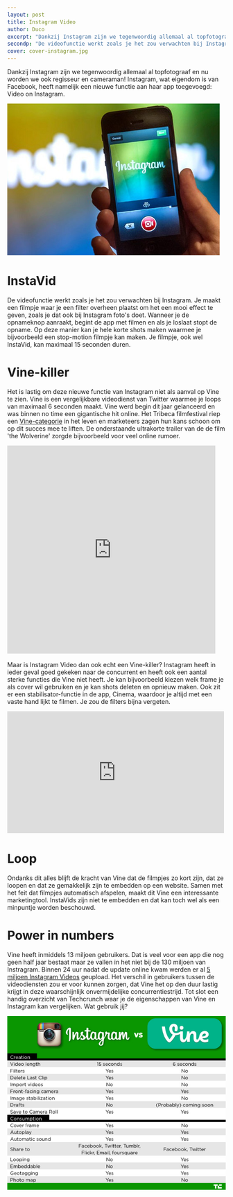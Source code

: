 ```yaml
---
layout: post
title: Instagram Video
author: Duco
excerpt: "Dankzij Instagram zijn we tegenwoordig allemaal al topfotograaf en nu worden we ook regisseur en cameraman! Instagram, wat eigendom is van Facebook, heeft namelijk een nieuwe functie aan haar app toegevoegd: Video on Instagram."
secondp: "De videofunctie werkt zoals je het zou verwachten bij Instagram. Je maakt een filmpje waar je een filter overheen plaatst om het een mooi effect te geven, zoals je dat ook bij Instagram foto's doet. Wanneer je de opnameknop aanraakt, begint de app met filmen en als je loslaat stopt de opname. Op deze manier kan je hele korte shots maken waarmee je bijvoorbeeld een stop-motion filmpje kan maken. Je filmpje, ook wel InstaVid, kan maximaal 15 seconden duren."
cover: cover-instagram.jpg
---
```


Dankzij Instagram zijn we tegenwoordig allemaal al topfotograaf en nu worden we ook regisseur en cameraman! Instagram, wat eigendom is van Facebook,  heeft namelijk een nieuwe functie aan haar app toegevoegd: Video on Instagram.

![Cover](/assets/blog/img/cover-instagram.jpg)

# InstaVid
De videofunctie werkt zoals je het zou verwachten bij Instagram. Je maakt een filmpje waar je een filter overheen plaatst om het een mooi effect te geven, zoals je dat ook bij Instagram foto's doet. Wanneer je de opnameknop aanraakt, begint de app met filmen en als je loslaat stopt de opname. Op deze manier kan je hele korte shots maken waarmee je bijvoorbeeld een stop-motion filmpje kan maken. Je filmpje, ook wel InstaVid, kan maximaal 15 seconden duren.
 
# Vine-killer
Het is lastig om deze nieuwe functie van Instagram niet als aanval op Vine te zien. Vine is een vergelijkbare videodienst van Twitter waarmee je loops van maximaal 6 seconden maakt. Vine werd begin dit jaar gelanceerd en was binnen no time een gigantische hit online. Het Tribeca filmfestival riep een [Vine-categorie](http://tribecafilm.com/blogs/six-second-films-vine-competition) in het leven en marketeers zagen hun kans schoon om op dit succes mee te liften. De onderstaande ultrakorte trailer van de de film 'the Wolverine' zorgde bijvoorbeeld voor veel online rumoer.

<iframe class='vine-embed' src='https://vine.co/v/bDExaiMjJ1F/embed/simple' width='480' height='480' frameborder='0'> </iframe>
<script async='' src='//platform.vine.co/static/scripts/embed.js' charset='utf-8'> </script>
 
Maar is Instagram Video dan ook echt een Vine-killer? Instagram heeft in ieder geval goed gekeken naar de concurrent en heeft ook een aantal sterke functies die Vine niet heeft. Je kan bijvoorbeeld kiezen welk frame je als cover wil gebruiken en je kan shots deleten en opnieuw maken. Ook zit er een stabilisator-functie in de app, Cinema, waardoor je altijd met een vaste hand lijkt te filmen. Je zou de filters bijna vergeten.
 
<iframe src='http://player.vimeo.com/video/68754171?byline=0&amp;portrait=0' height='281' width='500' allowfullscreen='' frameborder='0'> </iframe>
 
# Loop
Ondanks dit alles blijft de kracht van Vine dat de filmpjes zo kort zijn, dat ze loopen en dat ze gemakkelijk zijn te embedden op een website. Samen met het feit dat filmpjes automatisch afspelen, maakt dit Vine een interessante marketingtool. InstaVids zijn niet te embedden en dat kan toch wel als een minpuntje worden beschouwd.

# Power in numbers
Vine heeft inmiddels 13 miljoen gebruikers. Dat is veel voor een app die nog geen half jaar bestaat maar ze vallen in het niet bij de 130 miljoen van Instragram. Binnen 24 uur nadat de update online kwam werden er al [5 miljoen Instagram Videos](http://news.cnet.com/8301-1023_3-57590494-93/instagram-users-upload-5m-clips-in-vid-sharing-features-first-day/) geupload. Het verschil in gebruikers tussen de videodiensten zou er voor kunnen zorgen, dat Vine het op den duur lastig krijgt in deze waarschijnlijk onvermijdelijke concurrentiestrijd.
Tot slot een handig overzicht van Techcrunch waar je de eigenschappen van Vine en Instagram kan vergelijken. Wat gebruik jij?

![Instagram vs Vine](/assets/blog/img/2013-07-01-instagram-video-vs-vine.jpg)
